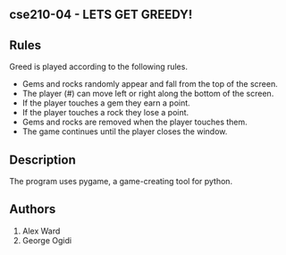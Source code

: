 ## cse210-04 - LETS GET GREEDY!


## Rules
Greed is played according to the following rules.

- Gems and rocks randomly appear and fall from the top of the screen.
- The player (#) can move left or right along the bottom of the screen.
- If the player touches a gem they earn a point.
- If the player touches a rock they lose a point.
- Gems and rocks are removed when the player touches them.
- The game continues until the player closes the window.

## Description

The program uses pygame, a game-creating tool for python.

## Authors
1. Alex Ward
2. George Ogidi
